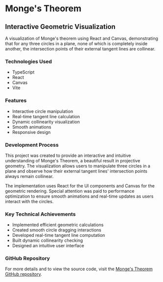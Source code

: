 # Monge's Theorem

## Interactive Geometric Visualization

A visualization of Monge's theorem using React and Canvas, demonstrating that for any three circles in a plane, none of which is completely inside another, the intersection points of their external tangent lines are collinear.

### Technologies Used
- TypeScript
- React
- Canvas
- Vite

### Features
- Interactive circle manipulation
- Real-time tangent line calculation
- Dynamic collinearity visualization
- Smooth animations
- Responsive design

### Development Process
This project was created to provide an interactive and intuitive understanding of Monge's Theorem, a beautiful result in projective geometry. The visualization allows users to manipulate three circles in a plane and observe how their external tangent lines' intersection points always remain collinear.

The implementation uses React for the UI components and Canvas for the geometric rendering. Special attention was paid to performance optimization to ensure smooth animations and real-time updates as users interact with the circles.

### Key Technical Achievements
- Implemented efficient geometric calculations
- Created smooth circle dragging interactions
- Developed real-time tangent line computation
- Built dynamic collinearity checking
- Designed an intuitive user interface

### GitHub Repository
For more details and to view the source code, visit the [Monge's Theorem GitHub repository](https://github.com/andrewlidong/monges-theorem). 